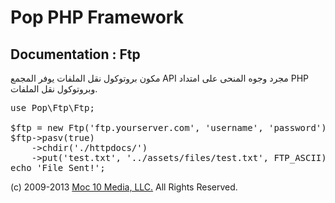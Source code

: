Pop PHP Framework
=================

Documentation : Ftp
-------------------

مكون بروتوكول نقل الملفات يوفر المجمع API مجرد وجوه المنحى على امتداد PHP وبروتوكول نقل الملفات.

<pre>
use Pop\Ftp\Ftp;

$ftp = new Ftp('ftp.yourserver.com', 'username', 'password');
$ftp->pasv(true)
    ->chdir('./httpdocs/')
    ->put('test.txt', '../assets/files/test.txt', FTP_ASCII);
echo 'File Sent!';
</pre>

(c) 2009-2013 [Moc 10 Media, LLC.](http://www.moc10media.com) All Rights Reserved.

